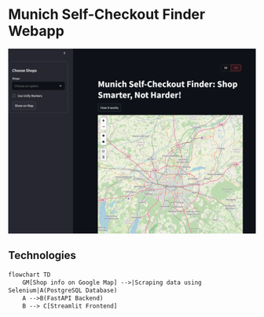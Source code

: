# Munich Self-Checkout Finder Webapp

![snippet](https://github.com/yinyingip/sb-kassen-app/blob/main/snippet.png)

## Technologies
```mermaid
flowchart TD
    GM[Shop info on Google Map] -->|Scraping data using Selenium|A(PostgreSQL Database)
    A -->B(FastAPI Backend)
    B --> C[Streamlit Frontend]
```
